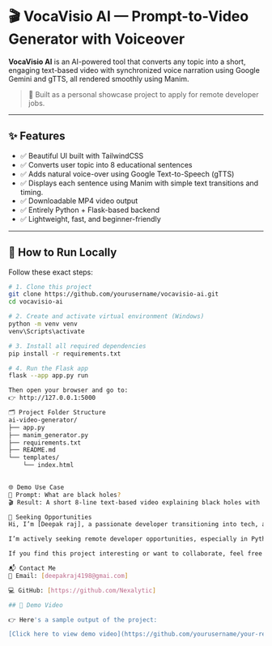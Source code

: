# 🎬 VocaVisio AI — Prompt-to-Video Generator with Voiceover

**VocaVisio AI** is an AI-powered tool that converts any topic into a short, engaging text-based video with synchronized voice narration using Google Gemini and gTTS, all rendered smoothly using Manim.


> 💼 Built as a personal showcase project to apply for remote developer jobs.

---

## ✨ Features

- ✅ Beautiful UI built with TailwindCSS
- ✅ Converts user topic into 8 educational sentences
- ✅ Adds natural voice-over using Google Text-to-Speech (gTTS)
- ✅ Displays each sentence using Manim with simple text transitions and timing.
- ✅ Downloadable MP4 video output
- ✅ Entirely Python + Flask-based backend
- ✅ Lightweight, fast, and beginner-friendly

---

## 🚀 How to Run Locally

Follow these exact steps:

```bash
# 1. Clone this project
git clone https://github.com/yourusername/vocavisio-ai.git
cd vocavisio-ai

# 2. Create and activate virtual environment (Windows)
python -m venv venv
venv\Scripts\activate

# 3. Install all required dependencies
pip install -r requirements.txt

# 4. Run the Flask app
flask --app app.py run

Then open your browser and go to:
👉 http://127.0.0.1:5000

🗂️ Project Folder Structure
ai-video-generator/
├── app.py
├── manim_generator.py
├── requirements.txt
├── README.md
└── templates/
    └── index.html
            

🌐 Demo Use Case
📌 Prompt: What are black holes?
🎬 Result: A short 8-line text-based video explaining black holes with voice-over, ready to download and share.

🤝 Seeking Opportunities
Hi, I’m [Deepak raj], a passionate developer transitioning into tech, and this project showcases my ability to build functional, real-world AI tools end to end.

I’m actively seeking remote developer opportunities, especially in Python, AI SaaS, or automation-focused teams.

If you find this project interesting or want to collaborate, feel free to reach out! 😊

📬 Contact Me
📧 Email: [deepakraj4198@gmai.com]

💻 GitHub: [https://github.com/Nexalytic]

## 🎥 Demo Video

👉 Here's a sample output of the project:

[Click here to view demo video](https://github.com/yourusername/your-repo-name/blob/main/saved_videos/final_demo_video.mp4)


